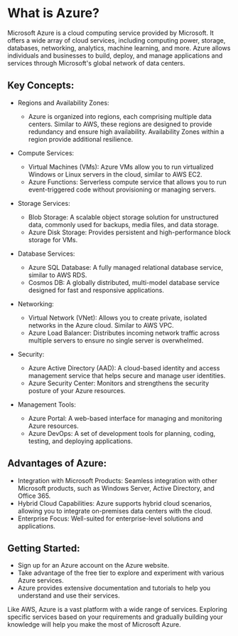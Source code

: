 # What is Azure?
Microsoft Azure is a cloud computing service provided by Microsoft. It offers a wide array of cloud services, including computing power, storage, databases, networking, analytics, machine learning, and more. Azure allows individuals and businesses to build, deploy, and manage applications and services through Microsoft's global network of data centers.

## Key Concepts:

- Regions and Availability Zones:

  - Azure is organized into regions, each comprising multiple data centers. Similar to AWS, these regions are designed to provide redundancy and ensure high availability. Availability Zones within a region provide additional resilience.
- Compute Services:

  - Virtual Machines (VMs): Azure VMs allow you to run virtualized Windows or Linux servers in the cloud, similar to AWS EC2.
  - Azure Functions: Serverless compute service that allows you to run event-triggered code without provisioning or managing servers.
- Storage Services:

  - Blob Storage: A scalable object storage solution for unstructured data, commonly used for backups, media files, and data storage.
  - Azure Disk Storage: Provides persistent and high-performance block storage for VMs.
- Database Services:

  - Azure SQL Database: A fully managed relational database service, similar to AWS RDS.
  - Cosmos DB: A globally distributed, multi-model database service designed for fast and responsive applications.
- Networking:

  - Virtual Network (VNet): Allows you to create private, isolated networks in the Azure cloud. Similar to AWS VPC.
  - Azure Load Balancer: Distributes incoming network traffic across multiple servers to ensure no single server is overwhelmed.
- Security:

  - Azure Active Directory (AAD): A cloud-based identity and access management service that helps secure and manage user identities.
  - Azure Security Center: Monitors and strengthens the security posture of your Azure resources.
- Management Tools:

  - Azure Portal: A web-based interface for managing and monitoring Azure resources.
  - Azure DevOps: A set of development tools for planning, coding, testing, and deploying applications.

## Advantages of Azure:

- Integration with Microsoft Products: Seamless integration with other Microsoft products, such as Windows Server, Active Directory, and Office 365.
- Hybrid Cloud Capabilities: Azure supports hybrid cloud scenarios, allowing you to integrate on-premises data centers with the cloud.
- Enterprise Focus: Well-suited for enterprise-level solutions and applications.

## Getting Started:

- Sign up for an Azure account on the Azure website.
- Take advantage of the free tier to explore and experiment with various Azure services.
- Azure provides extensive documentation and tutorials to help you understand and use their services.

Like AWS, Azure is a vast platform with a wide range of services. Exploring specific services based on your requirements and gradually building your knowledge will help you make the most of Microsoft Azure.

